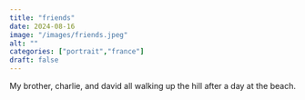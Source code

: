 ```yaml
---
title: "friends"
date: 2024-08-16
image: "/images/friends.jpeg"
alt: ""
categories: ["portrait","france"]
draft: false
---
```


My brother, charlie, and david all walking up the hill after a day at the beach.